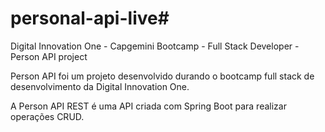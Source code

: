 # personal-api-live# 

Digital Innovation One - Capgemini Bootcamp - Full Stack Developer - Person API project

Person API foi um projeto desenvolvido durando o bootcamp full stack de desenvolvimento da Digital Innovation One.

A Person API REST é uma API criada com Spring Boot para realizar operações CRUD.

